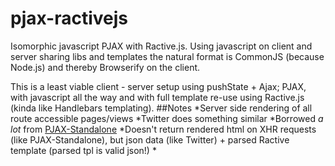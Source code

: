 pjax-ractivejs
==============
Isomorphic javascript PJAX with Ractive.js. Using javascript on client and server sharing libs and templates the natural format is CommonJS (because Node.js) and thereby Browserify on the client.

This is a least viable client - server setup using pushState + Ajax; PJAX, with javascript all the way and with full template re-use using Ractive.js (kinda like Handlebars templating).
##Notes
*Server side rendering of all route accessible pages/views
*Twitter does something similar
*Borrowed _a lot_ from [PJAX-Standalone](https://github.com/thybag/PJAX-Standalone/blob/master/pjax-standalone.js) 
*Doesn't return rendered html on XHR requests (like PJAX-Standalone), but json data (like Twitter) + parsed Ractive template (parsed tpl is valid json!)
*
